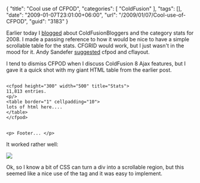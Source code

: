 {
	"title": "Cool use of CFPOD",
	"categories": [
		"ColdFusion"
	],
	"tags": [],
	"date": "2009-01-07T23:01:00+06:00",
	"url": "/2009/01/07/Cool-use-of-CFPOD",
	"guid": "3183"
}

Earlier today I <a href="http://www.raymondcamden.com/index.cfm/2009/1/7/2008--ColdFusionBloggersorg">blogged</a> about ColdFusionBloggers and the category stats for 2008. I made a passing reference to how it would be nice to have a simple scrollable table for the stats. CFGRID would work, but I just wasn't in the mood for it. Andy Sandefer <a href="http://www.coldfusionjedi.com/index.cfm/2009/1/7/2008--ColdFusionBloggersorg#cB41A4954-19B9-E658-9D6586C5958C01D6">suggested</a> cfpod and cflayout.
<!--more-->
I tend to dismiss CFPOD when I discuss ColdFusion 8 Ajax features, but I gave it a quick shot with my giant HTML table from the earlier post. 

<code>
&lt;cfpod height="300" width="500" title="Stats"&gt;
11,813 entries.
&lt;p/&gt;
&lt;table border="1" cellpadding="10"&gt;
lots of html here....
&lt;/table&gt;
&lt;/cfpod&gt;

&lt;p&gt;
Footer...
&lt;/p&gt;
</code>

It worked rather well:

<img src="http://static.raymondcamden.com/images/cfjedi//Picture 131.png">

Ok, so I know a bit of CSS can turn a div into a scrollable region, but this seemed like a nice use of the tag and it was easy to implement.